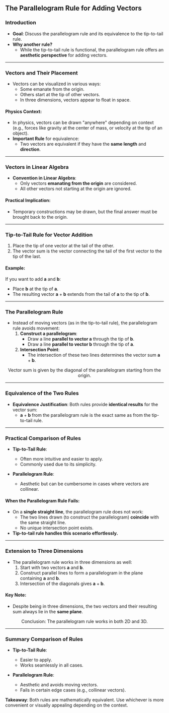 ## The Parallelogram Rule for Adding Vectors

### Introduction
- **Goal**: Discuss the parallelogram rule and its equivalence to the tip-to-tail rule.
- **Why another rule?**
  - While the tip-to-tail rule is functional, the parallelogram rule offers an **aesthetic perspective** for adding vectors.

---

### Vectors and Their Placement
- Vectors can be visualized in various ways:
  - Some emanate from the origin.
  - Others start at the tip of other vectors.
  - In three dimensions, vectors appear to float in space.

#### Physics Context:
- In physics, vectors can be drawn "anywhere" depending on context (e.g., forces like gravity at the center of mass, or velocity at the tip of an object).
- **Important Rule** for equivalence:
  - Two vectors are equivalent if they have the **same length** and **direction**.

---

### Vectors in Linear Algebra
- **Convention in Linear Algebra**:
  - Only vectors **emanating from the origin** are considered.
  - All other vectors not starting at the origin are ignored.

#### Practical Implication:
- Temporary constructions may be drawn, but the final answer must be brought back to the origin.

---

### Tip-to-Tail Rule for Vector Addition
1. Place the tip of one vector at the tail of the other.
2. The vector sum is the vector connecting the tail of the first vector to the tip of the last.

#### Example:
If you want to add $\mathbf{a}$ and $\mathbf{b}$:
- Place $\mathbf{b}$ at the tip of $\mathbf{a}$.
- The resulting vector $\mathbf{a} + \mathbf{b}$ extends from the tail of $\mathbf{a}$ to the tip of $\mathbf{b}$.

---

### The Parallelogram Rule
- Instead of moving vectors (as in the tip-to-tail rule), the parallelogram rule avoids movement:
  1. **Construct a parallelogram**:
     - Draw a line **parallel to vector $\mathbf{a}$** through the tip of $\mathbf{b}$.
     - Draw a line **parallel to vector $\mathbf{b}$** through the tip of $\mathbf{a}$.
  2. **Intersection Point**:
     - The intersection of these two lines determines the vector sum $\mathbf{a} + \mathbf{b}$.

$$
\text{Vector sum is given by the diagonal of the parallelogram starting from the origin.}
$$

---

### Equivalence of the Two Rules
- **Equivalence Justification**: Both rules provide **identical results** for the vector sum:
  - $\mathbf{a} + \mathbf{b}$ from the parallelogram rule is the exact same as from the tip-to-tail rule.

---

### Practical Comparison of Rules
- **Tip-to-Tail Rule**:
  - Often more intuitive and easier to apply.
  - Commonly used due to its simplicity.
  
- **Parallelogram Rule**:
  - Aesthetic but can be cumbersome in cases where vectors are collinear.

#### When the Parallelogram Rule Fails:
- On a **single straight line**, the parallelogram rule does not work:
  - The two lines drawn (to construct the parallelogram) **coincide** with the same straight line.
  - No unique intersection point exists.
- **Tip-to-tail rule handles this scenario effortlessly.**

---

### Extension to Three Dimensions
- The parallelogram rule works in three dimensions as well:
  1. Start with two vectors $\mathbf{a}$ and $\mathbf{b}$.
  2. Construct parallel lines to form a parallelogram in the plane containing $\mathbf{a}$ and $\mathbf{b}$.
  3. Intersection of the diagonals gives $\mathbf{a} + \mathbf{b}$.

#### Key Note:
- Despite being in three dimensions, the two vectors and their resulting sum always lie in the **same plane**.

$$
\text{Conclusion: The parallelogram rule works in both 2D and 3D.}
$$

---

### Summary Comparison of Rules
- **Tip-to-Tail Rule**:
  - Easier to apply.
  - Works seamlessly in all cases.

- **Parallelogram Rule**:
  - Aesthetic and avoids moving vectors.
  - Fails in certain edge cases (e.g., collinear vectors).

**Takeaway**: Both rules are mathematically equivalent. Use whichever is more convenient or visually appealing depending on the context.